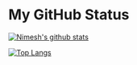 # My GitHub Status

[![Nimesh's github stats](https://github-readme-stats.vercel.app/api?username=npanchal12&show_icons=true&theme=radical)](https://github.com/npanchal12/github-readme-stats)


[![Top Langs](https://github-readme-stats.vercel.app/api/top-langs/?username=npanchal12&layout=compact)](https://github.com/npanchal12/github-readme-stats)

